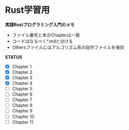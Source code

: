# Rust学習用

**実践Rustプログラミング入門のメモ**</br>

- ファイル番号と本のChapterは一致
- コードはなるべく*.mdと分ける
- Othersファイルにはアルゴリズム系の自作ファイルを保存

**STATUS**

- [x] Chapter 1
- [x] Chapter 2
- [x] Chapter 3
- [x] Chapter 4
- [ ] Chapter 5
- [ ] Chapter 6
- [ ] Chapter 7
- [ ] Chapter 8
- [ ] Chapter 9
- [ ] Chapter 10
- [ ] Chapter 11 
